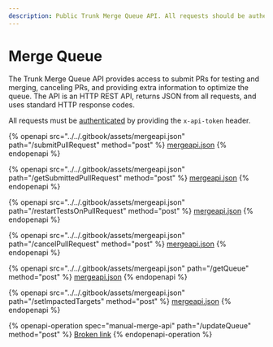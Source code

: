 ```yaml
---
description: Public Trunk Merge Queue API. All requests should be authenticated.
---
```


# Merge Queue

The Trunk Merge Queue API provides access to submit PRs for testing and merging, canceling PRs, and providing extra information to optimize the queue. The API is an HTTP REST API, returns JSON from all requests, and uses standard HTTP response codes.

All requests must be [authenticated](./#authentication) by providing the `x-api-token` header.



{% openapi src="../../.gitbook/assets/mergeapi.json" path="/submitPullRequest" method="post" %}
[mergeapi.json](../../.gitbook/assets/mergeapi.json)
{% endopenapi %}

{% openapi src="../../.gitbook/assets/mergeapi.json" path="/getSubmittedPullRequest" method="post" %}
[mergeapi.json](../../.gitbook/assets/mergeapi.json)
{% endopenapi %}

{% openapi src="../../.gitbook/assets/mergeapi.json" path="/restartTestsOnPullRequest" method="post" %}
[mergeapi.json](../../.gitbook/assets/mergeapi.json)
{% endopenapi %}

{% openapi src="../../.gitbook/assets/mergeapi.json" path="/cancelPullRequest" method="post" %}
[mergeapi.json](../../.gitbook/assets/mergeapi.json)
{% endopenapi %}

{% openapi src="../../.gitbook/assets/mergeapi.json" path="/getQueue" method="post" %}
[mergeapi.json](../../.gitbook/assets/mergeapi.json)
{% endopenapi %}

{% openapi src="../../.gitbook/assets/mergeapi.json" path="/setImpactedTargets" method="post" %}
[mergeapi.json](../../.gitbook/assets/mergeapi.json)
{% endopenapi %}

{% openapi-operation spec="manual-merge-api" path="/updateQueue" method="post" %}
[Broken link](broken-reference)
{% endopenapi-operation %}


